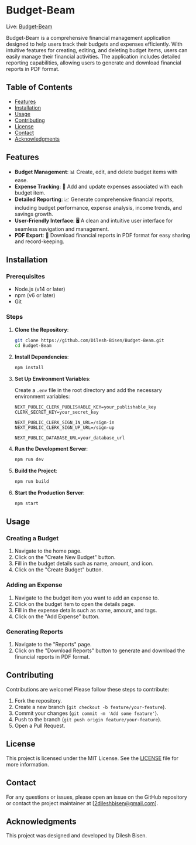 # Budget-Beam

Live: [Budget-Beam](https://budget-beam-green.vercel.app/sign-in?redirect_url=https%3A%2F%2Fbudget-beam-green.vercel.app%2F)

Budget-Beam is a comprehensive financial management application designed to help users track their budgets and expenses efficiently. With intuitive features for creating, editing, and deleting budget items, users can easily manage their financial activities. The application includes detailed reporting capabilities, allowing users to generate and download financial reports in PDF format.

## Table of Contents

- [Features](#features)
- [Installation](#installation)
- [Usage](#usage)
- [Contributing](#contributing)
- [License](#license)
- [Contact](#contact)
- [Acknowledgments](#acknowledgments)

## Features

- **Budget Management**: 📊 Create, edit, and delete budget items with ease.
- **Expense Tracking**: 💸 Add and update expenses associated with each budget item.
- **Detailed Reporting**: 📈 Generate comprehensive financial reports, including budget performance, expense analysis, income trends, and savings growth.
- **User-Friendly Interface**: 🖥️ A clean and intuitive user interface for seamless navigation and management.
- **PDF Export**: 📄 Download financial reports in PDF format for easy sharing and record-keeping.

## Installation

### Prerequisites

- Node.js (v14 or later)
- npm (v6 or later)
- Git

### Steps

1. **Clone the Repository**:

    ```sh
    git clone https://github.com/Dilesh-Bisen/Budget-Beam.git
    cd Budget-Beam
    ```

2. **Install Dependencies**:

    ```sh
    npm install
    ```

3. **Set Up Environment Variables**:

    Create a `.env` file in the root directory and add the necessary environment variables:

    ```env
    NEXT_PUBLIC_CLERK_PUBLISHABLE_KEY=your_publishable_key
    CLERK_SECRET_KEY=your_secret_key

    NEXT_PUBLIC_CLERK_SIGN_IN_URL=/sign-in
    NEXT_PUBLIC_CLERK_SIGN_UP_URL=/sign-up

    NEXT_PUBLIC_DATABASE_URL=your_database_url
    ```

4. **Run the Development Server**:

    ```sh
    npm run dev
    ```

5. **Build the Project**:

    ```sh
    npm run build
    ```

6. **Start the Production Server**:

    ```sh
    npm start
    ```

## Usage

### Creating a Budget

1. Navigate to the home page.
2. Click on the "Create New Budget" button.
3. Fill in the budget details such as name, amount, and icon.
4. Click on the "Create Budget" button.

### Adding an Expense

1. Navigate to the budget item you want to add an expense to.
2. Click on the budget item to open the details page.
3. Fill in the expense details such as name, amount, and tags.
4. Click on the "Add Expense" button.

### Generating Reports

1. Navigate to the "Reports" page.
2. Click on the "Download Reports" button to generate and download the financial reports in PDF format.

## Contributing

Contributions are welcome! Please follow these steps to contribute:

1. Fork the repository.
2. Create a new branch (`git checkout -b feature/your-feature`).
3. Commit your changes (`git commit -m 'Add some feature'`).
4. Push to the branch (`git push origin feature/your-feature`).
5. Open a Pull Request.

## License

This project is licensed under the MIT License. See the [LICENSE](LICENSE) file for more information.

## Contact

For any questions or issues, please open an issue on the GitHub repository or contact the project maintainer at [2dileshbisen@gmail.com].

## Acknowledgments

This project was designed and developed by Dilesh Bisen.
